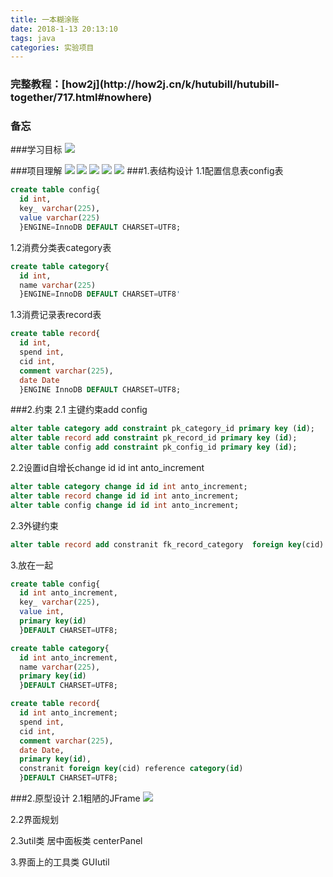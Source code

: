```yaml
---
title: 一本糊涂账
date: 2018-1-13 20:13:10
tags: java
categories: 实验项目
---
```



<h3>完整教程：[how2j](http://how2j.cn/k/hutubill/hutubill-together/717.html#nowhere)</h3>

<h3>备忘</h3>

###学习目标
![](http://oyj1fkfcr.bkt.clouddn.com/2018-01-13_170314.png)

###项目理解
![](http://oyj1fkfcr.bkt.clouddn.com/2018-01-13_114035.png)
![](http://oyj1fkfcr.bkt.clouddn.com/2018-01-13_135111.png)
![](http://oyj1fkfcr.bkt.clouddn.com/2018-01-13_120607.png)
![](http://oyj1fkfcr.bkt.clouddn.com/2018-01-13_134107.png)
![](http://oyj1fkfcr.bkt.clouddn.com/2018-01-13_115844.png)
###1.表结构设计
1.1配置信息表config表
```sql
create table config{
  id int,
  key_ varchar(225),
  value varchar(225)
  }ENGINE=InnoDB DEFAULT CHARSET=UTF8;
```
1.2消费分类表category表
```sql
create table category{
  id int,
  name varchar(225)
  }ENGINE=InnoDB DEFAULT CHARSET=UTF8'
```

1.3消费记录表record表
```sql
create table record{
  id int,
  spend int,
  cid int,
  comment varchar(225),
  date Date
  }ENGINE InnoDB DEFAULT CHARSET=UTF8;
```  

###2.约束
2.1 主键约束add config
```sql
alter table category add constraint pk_category_id primary key (id);
alter table record add constraint pk_record_id primary key (id);
alter table config add constraint pk_config_id primary key (id);
```
2.2设置id自增长change id id int anto_increment
```sql
alter table category change id id int anto_increment;
alter table record change id id int anto_increment;
alter table config change id id int anto_increment;
```
2.3外键约束
```sql
alter table record add constranit fk_record_category  foreign key(cid) reference category(id);
```
3.放在一起
```sql
create table config{
  id int anto_increment,
  key_ varchar(225),
  value int,
  primary key(id)
  }DEFAULT CHARSET=UTF8;

create table category{
  id int anto_increment,
  name varchar(225),
  primary key(id)
  }DEFAULT CHARSET=UTF8;

create table record{
  id int anto_increment;
  spend int,
  cid int,
  comment varchar(225),
  date Date,
  primary key(id),
  constranit foreign key(cid) reference category(id)
  }DEFAULT CHARSET=UTF8;
```  
###2.原型设计
2.1粗陋的JFrame
![](http://oyj1fkfcr.bkt.clouddn.com/2018-01-12_142006.png)

2.2界面规划

2.3util类 居中面板类  centerPanel

3.界面上的工具类     GUIutil
